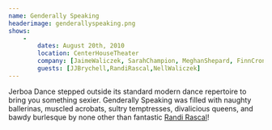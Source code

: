 ```yaml
---
name: Genderally Speaking
headerimage: genderallyspeaking.png
shows:
    -
        dates: August 20th, 2010
        location: CenterHouseTheater
        company: [JaimeWaliczek, SarahChampion, MeghanShepard, FinnCronin, SeanCalavan, MorganHoughton, RenadoTozer, KristinKissell]
        guests: [JJBrychell,RandiRascal,NellWaliczek]
---
```

Jerboa Dance stepped outside its standard modern dance repertoire to bring you something sexier. Genderally Speaking was filled with naughty ballerinas, muscled acrobats, sultry temptresses, divalicious queens, and bawdy burlesque by none other than fantastic <a href="http://randirascal.com/">Randi Rascal</a>!